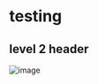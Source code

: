# testing
## level 2 header
![image](https://cdn.pixabay.com/photo/2015/04/23/22/00/tree-736885_1280.jpg)
